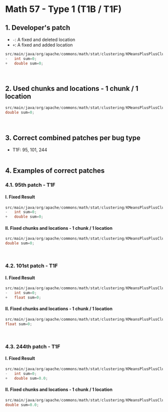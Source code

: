 # Math 57 - Type 1 (T1B / T1F)

## 1. Developer's patch
* `-`: A fixed and deleted location
* `+`: A fixed and added location
```java
src/main/java/org/apache/commons/math/stat/clustering/KMeansPlusPlusClusterer.java: 175
-   int sum=0;
+   double sum=0;
```               
<br>

## 2. Used chunks and locations - 1 chunk / 1 location
```java
src/main/java/org/apache/commons/math/stat/clustering/KMeansPlusPlusClusterer.java: 175
double sum=0;
```
<br>

## 3. Correct combined patches per bug type
* T1F: 95, 101, 244
<br><br>

## 4. Examples of correct patches
### 4.1. 95th patch - T1F
#### I. Fixed Result
```java
src/main/java/org/apache/commons/math/stat/clustering/KMeansPlusPlusClusterer.java: 175
-   int sum=0;
+   double sum=0;
```  

#### II. Fixed chunks and locations - 1 chunk / 1 location
```java
src/main/java/org/apache/commons/math/stat/clustering/KMeansPlusPlusClusterer.java: 175
double sum=0;
```  
<br>

### 4.2. 101st patch - T1F
#### I. Fixed Result
```java
src/main/java/org/apache/commons/math/stat/clustering/KMeansPlusPlusClusterer.java: 175
-   int sum=0;
+   float sum=0;
```  

#### II. Fixed chunks and locations - 1 chunk / 1 location
```java
src/main/java/org/apache/commons/math/stat/clustering/KMeansPlusPlusClusterer.java: 175
float sum=0;
```  
<br>

### 4.3. 244th patch - T1F
#### I. Fixed Result
```java
src/main/java/org/apache/commons/math/stat/clustering/KMeansPlusPlusClusterer.java: 175
-   int sum=0;
+   double sum=0.0;
```  

#### II. Fixed chunks and locations - 1 chunk / 1 location
```java
src/main/java/org/apache/commons/math/stat/clustering/KMeansPlusPlusClusterer.java: 175
double sum=0.0;
```  
<br><br>
